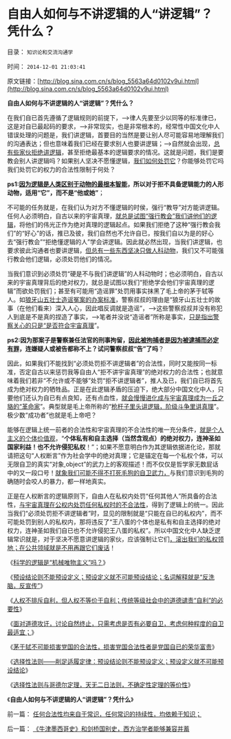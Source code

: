 # 自由人如何与不讲逻辑的人“讲逻辑”？凭什么？

目录： `知识论和交流沟通学` 

时间： `2014-12-01 21:03:41` 

原文链接：[http://blog.sina.com.cn/s/blog_5563a64d0102v9ui.html](http://blog.sina.com.cn/s/blog_5563a64d0102v9ui.html)

**自由人如何与不讲逻辑的人“讲逻辑”？凭什么？**

在我们自已首先遵循了逻辑规则的前提下，——>律人先要至少以同等的标准律已，这是对自已最起码的要求，——>非常现实，也是非常根本的，经常性中国文化中人错误处理的问题是，我们讲逻辑，首要目的当然是要让别人尽可能容易地理解我们的沟通表达；但也意味着我们已经在要求别人也要讲逻辑；——>自然就会出现，[总有些家伙拒绝讲逻辑](../../../2010/2/3/迷恋哲学不是邪恶的，就是没用的.md)，甚至拒绝最基本的逻辑要求的情况。这就是问题，我们是要教会别人讲逻辑吗？如果别人坚决不愿懂逻辑，[我们如何处罚它](../../../2011/3/5/敢于说“不”是基本的社交能力.md)？你能够处罚它吗
我们处罚它的权力的合法性限制于何处？

**ps1:[因为逻辑是人类区别于动物的最根本智能](../../../2011/2/3/人科动物的生物行为分析和进化规律.md)，所以对于拒不具备逻辑能力的人形动物，适用“它”，而不是“他或她”**；

不可能的任务就是，在我们认为对方不懂逻辑的时侯，强行“教导”对方能讲逻辑。任何人必须明白，自古以来的宇宙真理，[就总是试图“强行教会”我们讲他们的逻辑](../../../2010/6/25/个体价值观有可能“洗脑”吗？只有理性主义才有“洗脑.md)，将他们的伟光正作为绝对真理的逻辑起点。如果我们拒绝了这种“强行教会我们”的“好心”的话，推已及彼，我们自然也不允许自已，按我们自以为是的好心去“强行教会”“拒绝懂逻辑的人”学会讲逻辑。因此就必然出现，当我们讲逻辑，也要求彼此沟通者也要讲逻辑，[但总有一些东西坚决只做人科动物](../../../2011/1/26/传统文化缺乏逻辑，和利益错位.md)，我们又不可能强行教会他们逻辑，必须处罚他们的情况。

当我们意识到必须处罚“硬是不与我们讲逻辑”的人科动物时；也必须明白，自古以来的宇宙真理背后的绝对权力，就总是试图以我们“拒绝学会他们宇宙真理的逻辑”而欲处罚我们；甚至有可能用“造谣罪”处罚用事实抹黑了毛上帝的茅于轼等人。如[狼牙山五壮士造谣冤案的办案标准](../../../2013/8/31/警力被“造谣案”滥用后，被迫出现的“革委会”和“中央文革”.md)，警察叔叔的理由是“狼牙山五壮士的故事（在他们看来）深入人心，因此唱反调就是造谣”，——>这些警察叔叔并没有称犯人到底是不是真的捏造了事实，——>笔者并没说“造谣者”所称是事实，[只是指出警察关心的只是“是否符合宇宙真理](../../../2013/8/31/宁左勿右的“七条底线”，造谣案开启的“通往文革之路”.md)”。

**ps2:因为那案子是警察兼任法官的刑事拘留，[因此被拘捕者是因为被逮捕而必定有罪](../../../2013/7/15/警察权不是锦衣卫，法治不是监管，米兰达忠告不是放纵犯罪.md)，连嫌疑人或被告都称不上？试问警察叔叔“告”了吗**？

因此，如果我们不能找到“必须处罚拒不讲逻辑者”的合法性，同时又能按同一标准，否定自古以来惩罚我等自由人“拒不讲宇宙真理”的绝对权力的合法性；也就意味着我们若非“不允许或不能够”处罚“拒不讲逻辑者”，推人及已，我们自已将首先成为绝对权力的牺牲品。正是在此逻辑矛盾的压迫下，绝大部分中国文化中人，只要他们还认为自已有点良知，还有点血性，[就会慢慢进化成与宇宙真理成为一丘之貉的“革命家](../../../2010/5/14/唯恐天下不乱的革命家.md)”。典型就是毛上帝所称的“[枪杆子里头讲逻辑，阶级斗争里讲真理](../../../2010/11/18/基督教的真理和内战，教会的特权.md)”。极少数“成功者”也就是毛上帝吧？

能够在逻辑上统一前者的合法性和宇宙真理的不合法性的唯一充分条件，[就是个人主义的个体价值观](../../../2014/4/13/棒喝于别人的后花园，“观点是否正确”已经全无意义.md)，“**个体私有和自主选择（当然含观点）的绝对权力，连神圣如国家利益！也不允许侵犯私权**！”；如果不愿意明白作为其逻辑依据进化论，那就请把这句“人权断言”作为社会学中的绝对真理；它是锚定在每一个私权个体，可以无限自卫的真实“对象,object”的武力上的客观描述！而不仅仅是哲学家无数屁话中的又一段口号！[就象我们可能不得不打死毛狗的自卫武力，](../../../2010/5/12/法治什么条件下是合理的？是低成本的？.md)与我们意识到毛狗的确随时会咬人的暴力，都一样地真实。

正是在人权断言的逻辑原则下，自由人在私权内处罚“任何其他人”所具备的合法性，[与宇宙真理在公权内处罚任何私权时的不合法性](../../../2013/11/13/宇宙真理强势崛起一年多，地狱法则的英明投机！.md)，得到了逻辑上的统一。因此当我们“必须处罚拒不讲逻辑者”时，显见的限制就是“只能在自已的私权内”，而不可能处罚到别人的私权内，那将违反了“王八蛋的个体也是私有和自主选择的绝对权力，连神圣如我们自已也不允许侵犯王八蛋的私权”。所以中国文化中人缺乏逻辑常识就是，对于坚决不愿意讲逻辑的家伙，应该强制让它们[，滚出我们的私权领地；在公共领域就是不用再跟它们废话](../../../2014/9/24/传统公知“逻辑残缺”不是智力低.md)！

《[科学的逻辑是“机械唯物主义”吗？](../../../2014/10/25/科学的逻辑是“机械唯物主义”吗？.md)》

《[预设结论则不能预设定义；预设定义就不可能预设结论；名词解释就是“反洗脑，反宣传”](../../../2014/11/9/抽象的定义和“反抽象”，（预设定义≠预设结论）.md)》

《[人权不排斥自利，但人权不等价于自利；传统等级社会中的道德谴责“自利”的必要性](../../../2014/11/10/人权不排斥自利，但人权不等价于自利；.md)》

《[面对道德攻讦，讨论自然终止，只需考虑是否有必要自卫，考虑何种程度的自卫最适宜；](../../../2014/11/7/只有不涉及道德攻讦和暴力强制，才可视为“不同观点”.md)》

《[茅于轼不可能损害党国的合法性，损害党国合法性者是党国自已的荣华富贵](http://blog.sina.com.cn/s/blog_6022bc6d0102vco9.html)》

《[选择性法则——削足适履定律：预设结论则不能预设定义；预设定义就不可能预设结论](../../../2014/11/19/用小学数学去理解哥德尔定理，选择性逻辑法则.md)》

《[选择性法则与哥德尔定理，天无二日法则，不确定性定理的等价性](../../../2014/11/26/选择性法则：任何基于断言的论据，所支持的论点必定是伪命题.md)》

《**自由人如何与不讲逻辑的人“讲逻辑”？凭什么**》

前一篇： [任何合法性均来自于常识，任何常识的持续性，均依赖于知识；](../../../2015/5/30/任何合法性均来自于常识，任何常识的持续性，均依赖于知识；.md)

后一篇： [《牛津墨西哥史》和剑桥国别史，西方治学者能够兼容并蓄](../../../2014/11/27/《牛津墨西哥史》和剑桥国别史，西方治学者能够兼容并蓄.md)

